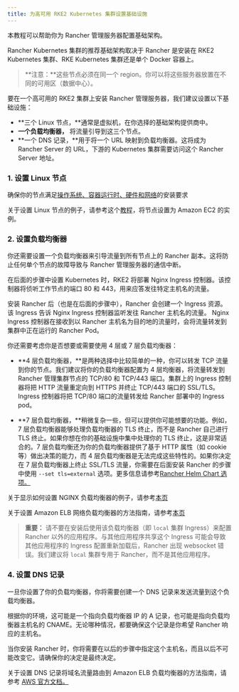 ```yaml
---
title: 为高可用 RKE2 Kubernetes 集群设置基础设施
---
```


本教程可以帮助你为 Rancher 管理服务器配置基础架构。

Rancher Kubernetes 集群的推荐基础架构取决于 Rancher 是安装在 RKE2 Kubernetes 集群、RKE Kubernetes 集群还是单个 Docker 容器上。

> **注意：**这些节点必须在同一个 region。你可以将这些服务器放置在不同的可用区（数据中心）。

要在一个高可用的 RKE2 集群上安装 Rancher 管理服务器，我们建议设置以下基础设施：

- **三个 Linux 节点，**通常是虚拟机，在你选择的基础架构提供商中。
- **一个负载均衡器，** 将流量引导到这三个节点。
- **一个 DNS 记录，**用于将一个 URL 映射到负载均衡器。这将成为 Rancher Server 的 URL，下游的 Kubernetes 集群需要访问这个 Rancher Server 地址。

### 1. 设置 Linux 节点

确保你的节点满足[操作系统、容器运行时、硬件和网络](/docs/rancher2.5/installation/requirements/)的安装要求

关于设置 Linux 节点的例子，请参考这个[教程](/docs/rancher2.5/installation/resources/k8s-tutorials/infrastructure-tutorials/ec2-node/)，将节点设置为 Amazon EC2 的实例。

### 2. 设置负载均衡器

你还需要设置一个负载均衡器来引导流量到所有节点上的 Rancher 副本。这将防止任何单个节点的故障导致与 Rancher 管理服务器的通信中断。

在后面的步骤中设置 Kubernetes 时，RKE2 将部署 Nginx Ingress 控制器。该控制器将侦听工作节点的端口 80 和 443，用来应答发往特定主机名的流量。

安装 Rancher 后（也是在后面的步骤中），Rancher 会创建一个 Ingress 资源。该 Ingress 告诉 Nginx Ingress 控制器监听发往 Rancher 主机名的流量。 Nginx Ingress 控制器在接收到以 Rancher 主机名为目的地的流量时，会将流量转发到集群中正在运行的 Rancher Pod。

你还需要考虑你是否想要或需要使用 4 层或 7 层负载均衡器：

- **4 层负载均衡器，**是两种选择中比较简单的一种，你可以转发 TCP 流量到你的节点。我们建议将你的负载均衡器配置为 4 层均衡器，将流量转发到 Rancher 管理集群节点的 TCP/80 和 TCP/443 端口。集群上的 Ingress 控制器将把 HTTP 流量重定向到 HTTPS 并终止 TCP/443 端口的 SSL/TLS。Ingress 控制器将把 TCP/80 端口的流量转发给 Rancher 部署中的 Ingress pod。

- **7 层负载均衡器，**稍微复杂一些，但可以提供你可能想要的功能。例如，7 层负载均衡器能够处理负载均衡器的 TLS 终止，而不是 Rancher 自己进行 TLS 终止。如果你想在你的基础设施中集中处理你的 TLS 终止，这是非常适合的。7 层负载均衡还为你的负载均衡器提供了基于 HTTP 属性（如 cookie 等）做出决策的能力，而 4 层负载均衡器是无法完成这些特性的。如果你决定在 7 层负载均衡器上终止 SSL/TLS 流量，你需要在后面安装 Rancher 的步骤中使用 `--set tls=external` 选项。更多信息请参考[Rancher Helm Chart 选项。](/docs/rancher2.5/installation/install-rancher-on-k8s/chart-options/#外部-tls-termination)

关于显示如何设置 NGINX 负载均衡器的例子，请参考[本页](/docs/rancher2.5/installation/resources/k8s-tutorials/infrastructure-tutorials/nginx/)

关于设置 Amazon ELB 网络负载均衡器的方法指南，请参考[本页](/docs/rancher2.5/installation/resources/k8s-tutorials/infrastructure-tutorials/nlb/)

> **重要：**
> 请不要在安装后使用该负载均衡器（即 `local` 集群 Ingress）来配置 Rancher 以外的应用程序。与其他应用程序共享这个 Ingress 可能会导致其他应用程序的 Ingress 配置重新加载后，Rancher 出现 websocket 错误。我们建议将 `local` 集群专用于 Rancher，而不是其他应用程序。

### 4. 设置 DNS 记录

一旦你设置了你的负载均衡器，你将需要创建一个 DNS 记录来发送流量到这个负载均衡器。

根据你的环境，这可能是一个指向负载均衡器 IP 的 A 记录，也可能是指向负载均衡器主机名的 CNAME。无论哪种情况，都要确保这个记录是你希望 Rancher 响应的主机名。

当你安装 Rancher 时，你将需要在以后的步骤中指定这个主机名，而且以后不可能改变它。请确保你的决定是最终决定。

关于设置 DNS 记录将域名流量路由到 Amazon ELB 负载均衡器的方法指南，请参考 [AWS 官方文档。](https://docs.aws.amazon.com/Route53/latest/DeveloperGuide/routing-to-elb-load-balancer)
